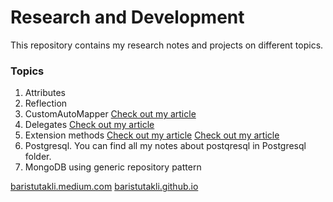 # Research and Development
 This repository contains my research notes and projects on different topics.

### Topics
1. Attributes 
2. Reflection
3. CustomAutoMapper [Check out my article](https://baristutakli.medium.com/custom-mapper-7b1e12a31214)
4. Delegates [Check out my article](https://baristutakli.medium.com/c-delegates-fa9f2f5b797c)
5. Extension methods [Check out my article](https://baristutakli.medium.com/fluent-interface-method-chaining-13dc3b6a81ff) [Check out my article](https://baristutakli.github.io/2022-01-16-extensions/) 
6. Postgresql. You can find all my notes about postqresql in Postgresql folder.
7. MongoDB using generic repository pattern 

[baristutakli.medium.com](https://baristutakli.medium.com/)
[baristutakli.github.io](https://baristutakli.github.io/2022-01-19-attributes/)

